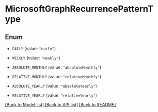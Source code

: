 # MicrosoftGraphRecurrencePatternType

## Enum


* `DAILY` (value: `"daily"`)

* `WEEKLY` (value: `"weekly"`)

* `ABSOLUTE_MONTHLY` (value: `"absoluteMonthly"`)

* `RELATIVE_MONTHLY` (value: `"relativeMonthly"`)

* `ABSOLUTE_YEARLY` (value: `"absoluteYearly"`)

* `RELATIVE_YEARLY` (value: `"relativeYearly"`)


[[Back to Model list]](../README.md#documentation-for-models) [[Back to API list]](../README.md#documentation-for-api-endpoints) [[Back to README]](../README.md)


